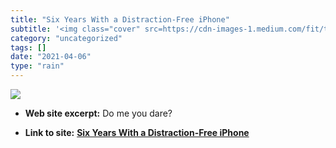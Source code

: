 ```yaml
---
title: "Six Years With a Distraction-Free iPhone"
subtitle: '<img class="cover" src=https://cdn-images-1.medium.com/fit/t/10240/5760/1*1Qf-6TTXTakMjU1aJ2qfIA.png...'
category: "uncategorized"
tags: []
date: "2021-04-06"
type: "rain"
---
```

<img class="cover" src=https://cdn-images-1.medium.com/fit/t/10240/5760/1*1Qf-6TTXTakMjU1aJ2qfIA.png>



* **Web site excerpt:** Do me you dare?

* **Link to site:** **[Six Years With a Distraction-Free iPhone](https://link.medium.com/l1TFQWJXWS)**